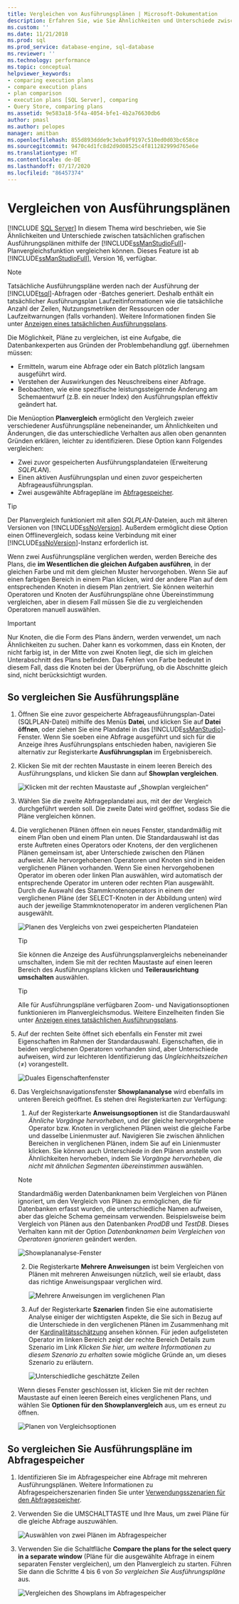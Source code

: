 ```yaml
---
title: Vergleichen von Ausführungsplänen | Microsoft-Dokumentation
description: Erfahren Sie, wie Sie Ähnlichkeiten und Unterschiede zwischen tatsächlichen grafischen Ausführungsplänen mithilfe der Planvergleichsfunktion von SQL Server Management Studio vergleichen können.
ms.custom: ''
ms.date: 11/21/2018
ms.prod: sql
ms.prod_service: database-engine, sql-database
ms.reviewer: ''
ms.technology: performance
ms.topic: conceptual
helpviewer_keywords:
- comparing execution plans
- compare execution plans
- plan comparison
- execution plans [SQL Server], comparing
- Query Store, comparing plans
ms.assetid: 9e583a18-5f4a-4054-bfe1-4b2a76630db6
author: pmasl
ms.author: pelopes
manager: amitban
ms.openlocfilehash: 855d893ddde9c3eba9f9197c510ed0d03bc658ce
ms.sourcegitcommit: 9470c4d1fc8d2d9d08525c4f811282999d765e6e
ms.translationtype: HT
ms.contentlocale: de-DE
ms.lasthandoff: 07/17/2020
ms.locfileid: "86457374"
---
```

# <a name="compare-execution-plans"></a>Vergleichen von Ausführungsplänen
 [!INCLUDE [SQL Server](../../includes/applies-to-version/sqlserver.md)]
In diesem Thema wird beschrieben, wie Sie Ähnlichkeiten und Unterschiede zwischen tatsächlichen grafischen Ausführungsplänen mithilfe der [!INCLUDE[ssManStudioFull](../../includes/ssmanstudiofull-md.md)]-Planvergleichsfunktion vergleichen können. Dieses Feature ist ab [!INCLUDE[ssManStudioFull](../../includes/ssmanstudiofull-md.md)], Version 16, verfügbar.
  
> [!NOTE]
> Tatsächliche Ausführungspläne werden nach der Ausführung der [!INCLUDE[tsql](../../includes/tsql-md.md)]-Abfragen oder -Batches generiert. Deshalb enthält ein tatsächlicher Ausführungsplan Laufzeitinformationen wie die tatsächliche Anzahl der Zeilen, Nutzungsmetriken der Ressourcen oder Laufzeitwarnungen (falls vorhanden). Weitere Informationen finden Sie unter [Anzeigen eines tatsächlichen Ausführungsplans](../../relational-databases/performance/display-an-actual-execution-plan.md).
  
Die Möglichkeit, Pläne zu vergleichen, ist eine Aufgabe, die Datenbankexperten aus Gründen der Problembehandlung ggf. übernehmen müssen:
-   Ermitteln, warum eine Abfrage oder ein Batch plötzlich langsam ausgeführt wird.
-   Verstehen der Auswirkungen des Neuschreibens einer Abfrage.
-   Beobachten, wie eine spezifische leistungssteigernde Änderung am Schemaentwurf (z.B. ein neuer Index) den Ausführungsplan effektiv geändert hat.  
 
Die Menüoption **Planvergleich** ermöglicht den Vergleich zweier verschiedener Ausführungspläne nebeneinander, um Ähnlichkeiten und Änderungen, die das unterschiedliche Verhalten aus allen oben genannten Gründen erklären, leichter zu identifizieren. Diese Option kann Folgendes vergleichen:
- Zwei zuvor gespeicherten Ausführungsplandateien (Erweiterung *SQLPLAN*).
- Einen aktiven Ausführungsplan und einen zuvor gespeicherten Abfrageausführungsplan.
- Zwei ausgewählte Abfragepläne im [Abfragespeicher](../../relational-databases/performance/monitoring-performance-by-using-the-query-store.md).

> [!TIP]
> Der Planvergleich funktioniert mit allen *SQLPLAN*-Dateien, auch mit älteren Versionen von [!INCLUDE[ssNoVersion](../../includes/ssnoversion-md.md)]. Außerdem ermöglicht diese Option einen Offlinevergleich, sodass keine Verbindung mit einer [!INCLUDE[ssNoVersion](../../includes/ssnoversion-md.md)]-Instanz erforderlich ist. 

Wenn zwei Ausführungspläne verglichen werden, werden Bereiche des Plans, die **im Wesentlichen die gleichen Aufgaben ausführen**, in der gleichen Farbe und mit dem gleichen Muster hervorgehoben. Wenn Sie auf einen farbigen Bereich in einem Plan klicken, wird der andere Plan auf dem entsprechenden Knoten in diesem Plan zentriert. Sie können weiterhin Operatoren und Knoten der Ausführungspläne ohne Übereinstimmung vergleichen, aber in diesem Fall müssen Sie die zu vergleichenden Operatoren manuell auswählen.

> [!IMPORTANT]
> Nur Knoten, die die Form des Plans ändern, werden verwendet, um nach Ähnlichkeiten zu suchen. Daher kann es vorkommen, dass ein Knoten, der nicht farbig ist, in der Mitte von zwei Knoten liegt, die sich im gleichen Unterabschnitt des Plans befinden. Das Fehlen von Farbe bedeutet in diesem Fall, dass die Knoten bei der Überprüfung, ob die Abschnitte gleich sind, nicht berücksichtigt wurden.
  
## <a name="to-compare-execution-plans"></a>So vergleichen Sie Ausführungspläne
  
1.  Öffnen Sie eine zuvor gespeicherte Abfrageausführungsplan-Datei (SQLPLAN-Datei) mithilfe des Menüs **Datei**, und klicken Sie auf **Datei öffnen**, oder ziehen Sie eine Plandatei in das [!INCLUDE[ssManStudio](../../includes/ssManStudio-md.md)]-Fenster. Wenn Sie soeben eine Abfrage ausgeführt und sich für die Anzeige ihres Ausführungsplans entschieden haben, navigieren Sie alternativ zur Registerkarte **Ausführungsplan** im Ergebnisbereich. 

2.  Klicken Sie mit der rechten Maustaste in einem leeren Bereich des Ausführungsplans, und klicken Sie dann auf **Showplan vergleichen**. 

    ![Klicken mit der rechten Maustaste auf „Showplan vergleichen“](../../relational-databases/performance/media/plancomparisonmenuoption.png "Klicken mit der rechten Maustaste auf „Showplan vergleichen“")   

3.  Wählen Sie die zweite Abfrageplandatei aus, mit der der Vergleich durchgeführt werden soll. Die zweite Datei wird geöffnet, sodass Sie die Pläne vergleichen können.

4.  Die verglichenen Plänen öffnen ein neues Fenster, standardmäßig mit einem Plan oben und einem Plan unten. Die Standardauswahl ist das erste Auftreten eines Operators oder Knotens, der den verglichenen Plänen gemeinsam ist, aber Unterschiede zwischen den Plänen aufweist. Alle hervorgehobenen Operatoren und Knoten sind in beiden verglichenen Plänen vorhanden. Wenn Sie einen hervorgehobenen Operator im oberen oder linken Plan auswählen, wird automatisch der entsprechende Operator im unteren oder rechten Plan ausgewählt. Durch die Auswahl des Stammknotenoperators in einem der verglichenen Pläne (der SELECT-Knoten in der Abbildung unten) wird auch der jeweilige Stammknotenoperator im anderen verglichenen Plan ausgewählt.

    ![Planen des Vergleichs von zwei gespeicherten Plandateien](../../relational-databases/performance/media/plancomparison-plans.png "Planen des Vergleichs von zwei gespeicherten Plandateien")  

     > [!TIP]
     > Sie können die Anzeige des Ausführungsplanvergleichs nebeneinander umschalten, indem Sie mit der rechten Maustaste auf einen leeren Bereich des Ausführungsplans klicken und **Teilerausrichtung umschalten** auswählen.

     > [!TIP]
     > Alle für Ausführungspläne verfügbaren Zoom- und Navigationsoptionen funktionieren im Planvergleichsmodus. Weitere Einzelheiten finden Sie unter [Anzeigen eines tatsächlichen Ausführungsplans](../../relational-databases/performance/display-an-actual-execution-plan.md).

5.  Auf der rechten Seite öffnet sich ebenfalls ein Fenster mit zwei Eigenschaften im Rahmen der Standardauswahl. Eigenschaften, die in beiden verglichenen Operatoren vorhanden sind, aber Unterschiede aufweisen, wird zur leichteren Identifizierung das *Ungleichheitszeichen* (&ne;) vorangestellt.

    ![Duales Eigenschaftenfenster](../../relational-databases/performance/media/plancomparison-properties.png "Duales Eigenschaftenfenster")  

6.  Das Vergleichsnavigationsfenster **Showplananalyse** wird ebenfalls im unteren Bereich geöffnet. Es stehen drei Registerkarten zur Verfügung:

    1.  Auf der Registerkarte **Anweisungsoptionen** ist die Standardauswahl *Ähnliche Vorgänge hervorheben*, und der gleiche hervorgehobene Operator bzw. Knoten in verglichenen Plänen weist die gleiche Farbe und dasselbe Linienmuster auf. Navigieren Sie zwischen ähnlichen Bereichen in verglichenen Plänen, indem Sie auf ein Linienmuster klicken. Sie können auch Unterschiede in den Plänen anstelle von Ähnlichkeiten hervorheben, indem Sie *Vorgänge hervorheben, die nicht mit ähnlichen Segmenten übereinstimmen* auswählen. 
    
       > [!NOTE]
       > Standardmäßig werden Datenbanknamen beim Vergleichen von Plänen ignoriert, um den Vergleich von Plänen zu ermöglichen, die für Datenbanken erfasst wurden, die unterschiedliche Namen aufweisen, aber das gleiche Schema gemeinsam verwenden. Beispielsweise beim Vergleich von Plänen aus den Datenbanken *ProdDB* und *TestDB*. Dieses Verhalten kann mit der Option *Datenbanknamen beim Vergleichen von Operatoren ignorieren* geändert werden.

       ![Showplananalyse-Fenster](../../relational-databases/performance/media/plancomparison-analysis.png "Showplananalyse-Fenster") 

    2.  Die Registerkarte **Mehrere Anweisungen** ist beim Vergleichen von Plänen mit mehreren Anweisungen nützlich, weil sie erlaubt, dass das richtige Anweisungspaar verglichen wird.

        ![Mehrere Anweisungen im verglichenen Plan](../../relational-databases/performance/media/plancomparison-multiple.png "Mehrere Anweisungen im verglichenen Plan")  

    3.  Auf der Registerkarte **Szenarien** finden Sie eine automatisierte Analyse einiger der wichtigsten Aspekte, die Sie sich in Bezug auf die Unterschiede in den verglichenen Plänen im Zusammenhang mit der [Kardinalitätsschätzung](../../relational-databases/performance/cardinality-estimation-sql-server.md) ansehen können. Für jeden aufgelisteten Operator im linken Bereich zeigt der rechte Bereich Details zum Szenario im Link *Klicken Sie hier, um weitere Informationen zu diesem Szenario zu erhalten* sowie mögliche Gründe an, um dieses Szenario zu erläutern. 

        ![Unterschiedliche geschätzte Zeilen](../../relational-databases/performance/media/plancomparison-scenarios.png "Unterschiedliche geschätzte Zeilen")  

    Wenn dieses Fenster geschlossen ist, klicken Sie mit der rechten Maustaste auf einen leeren Bereich eines verglichenen Plans, und wählen Sie **Optionen für den Showplanvergleich** aus, um es erneut zu öffnen.

    ![Planen von Vergleichsoptionen](../../relational-databases/performance/media/plancomparison-options.png "Planen von Vergleichsoptionen")  

## <a name="to-compare-execution-plans-in-query-store"></a>So vergleichen Sie Ausführungspläne im Abfragespeicher

1.  Identifizieren Sie im Abfragespeicher eine Abfrage mit mehreren Ausführungsplänen. Weitere Informationen zu Abfragespeicherszenarien finden Sie unter [Verwendungsszenarien für den Abfragespeicher](../../relational-databases/performance/query-store-usage-scenarios.md#identify-and-tune-top-resource-consuming-queries).

2.  Verwenden Sie die UMSCHALTTASTE und Ihre Maus, um zwei Pläne für die gleiche Abfrage auszuwählen. 

    ![Auswählen von zwei Plänen im Abfragespeicher](../../relational-databases/performance/media/plancomparison-querystore.png "Auswählen von zwei Plänen im Abfragespeicher")   

3.  Verwenden Sie die Schaltfläche **Compare the plans for the select query in a separate window** (Pläne für die ausgewählte Abfrage in einem separaten Fenster vergleichen), um den Planvergleich zu starten. Führen Sie dann die Schritte 4 bis 6 von *So vergleichen Sie Ausführungspläne* aus. 

    ![Vergleichen des Showplans im Abfragespeicher](../../relational-databases/performance/media/plancomparison-querystoreoption.png "Vergleichen des Showplans im Abfragespeicher") 
